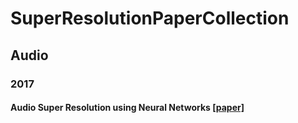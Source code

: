 # SuperResolutionPaperCollection

## Audio
### 2017
#### Audio Super Resolution using Neural Networks [[paper]](https://arxiv.org/abs/1708.00853)
